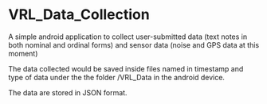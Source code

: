 # VRL_Data_Collection
A simple android application to collect user-submitted data (text notes in both nominal and ordinal forms) and sensor data (noise and GPS data at this moment)

The data collected would be saved inside files named in timestamp and type of data under the the folder /VRL_Data in the android device.

The data are stored in JSON format.
